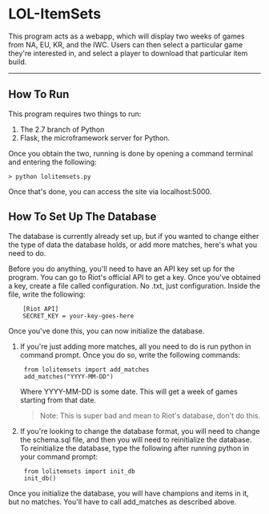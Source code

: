 LOL-ItemSets
===================

This program acts as a webapp, which will display two weeks of games from NA, EU, KR, and the IWC. Users can then select a particular game they're interested in, and select a player to download that particular item build.

----------


How To Run
-------------

This program requires two things to run:
1. The 2.7 branch of Python
2. Flask, the microframework server for Python.

Once you obtain the two, running is done by opening a command terminal and entering the following:

    > python lolitemsets.py

Once that's done, you can access the site via localhost:5000. 

How To Set Up The Database
-------------

The database is currently already set up, but if you wanted to change either the type of data the database holds, or add more matches, here's what you need to do.

Before you do anything, you'll need to have an API key set up for the program. You can go to Riot's official API to get a key. Once you've obtained a key, create a file called configuration. No .txt, just configuration. Inside the file, write the following:

		[Riot API]
		SECRET_KEY = your-key-goes-here

Once you've done this, you can now initialize the database.

1. If you're just adding more matches, all you need to do is run python in command prompt. Once you do so, write the following commands:
    
		from lolitemsets import add_matches
	    add_matches("YYYY-MM-DD")

	Where YYYY-MM-DD is some date. This will get a week of games starting from that date. 

    >Note: This is super bad and mean to Riot's database, don't do this.

2. If you're looking to change the database format, you will need to change the schema.sql file, and then you will need to reinitialize the database. To reinitialize the database, type the following after running python in your command prompt:
		
		from lolitemsets import init_db
		init_db()
Once you initialize the database, you will have champions and items in it, but no matches. You'll have to call add_matches as described above.
